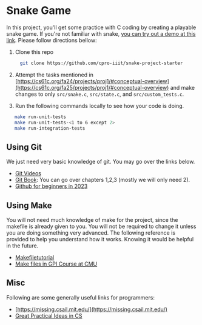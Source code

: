 # Snake Game

In this project, you'll get some practice with C coding by creating a playable snake game. If you're not familiar with snake, [you can try out a demo at this link](https://www.xarg.org/project/html5-snake/). Please follow directions bellow:

1. Clone this repo
```sh
     git clone https://github.com/cpro-iiit/snake-project-starter
```
     
2. Attempt the tasks mentioned in [https://cs61c.org/fa24/projects/proj1/#conceptual-overview](https://cs61c.org/fa25/projects/proj1/#conceptual-overview) and make changes to only `src/snake.c`, `src/state.c`, and `src/custom_tests.c`.
   
3. Run the following commands locally to see how your code is doing.
```sh
   make run-unit-tests 
   make run-unit-tests-<1 to 6 except 2>  
   make run-integration-tests
```

## Using Git

We just need very basic knowledge of git. You may go over the links below.

- [Git Videos](https://git-scm.com/videos)
- [Git Book](https://git-scm.com/book/en/v2/): You can go over chapters 1,2,3 (mostly we will only need 2).
- [Github for beginners in 2023](https://www.youtube.com/watch?v=vwj89i2FmG0)

## Using Make

You will not need much knowledge of make for the project, since the makefile is already given to you. You will
not be required to change it unless you are doing something very advanced. The following reference is provided to help you understand how it works. Knowing it would be helpful in the future.

- [Makefiletutorial](https://makefiletutorial.com/)
- [Make files in GPI Course at CMU](https://www.cs.cmu.edu/~15131/f17/topics/makefiles/)

## Misc

Following are some generally useful links for programmers: 
- [https://missing.csail.mit.edu/](https://missing.csail.mit.edu/)
- [Great Practical Ideas in CS](https://www.cs.cmu.edu/~15131/f17/)
